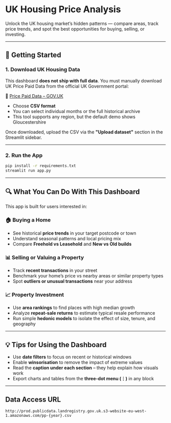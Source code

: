 # UK Housing Price Analysis
 
Unlock the UK housing market’s hidden patterns — compare areas, track price trends, and spot the best opportunities for buying, selling, or investing.

---

## 📂 Getting Started

### 1. Download UK Housing Data

This dashboard **does not ship with full data**. You must manually download UK Price Paid Data from the official UK Government portal:

📎 [Price Paid Data – GOV.UK](https://www.gov.uk/government/statistical-data-sets/price-paid-data-downloads)

* Choose **CSV format**
* You can select individual months or the full historical archive
* This tool supports any region, but the default demo shows Gloucestershire

Once downloaded, upload the CSV via the **"Upload dataset"** section in the Streamlit sidebar.

---

### 2. Run the App

```bash
pip install -r requirements.txt
streamlit run app.py
```

---

## 🔍 What You Can Do With This Dashboard

This app is built for users interested in:

### 🏠 **Buying a Home**

* See historical **price trends** in your target postcode or town
* Understand seasonal patterns and local pricing mix
* Compare **Freehold vs Leasehold** and **New vs Old builds**

### 📊 **Selling or Valuing a Property**

* Track **recent transactions** in your street
* Benchmark your home’s price vs nearby areas or similar property types
* Spot **outliers or unusual transactions** near your address

### 📈 **Property Investment**

* Use **area rankings** to find places with high median growth
* Analyze **repeat-sale returns** to estimate typical resale performance
* Run simple **hedonic models** to isolate the effect of size, tenure, and geography

---

## 💡 Tips for Using the Dashboard

* Use **date filters** to focus on recent or historical windows
* Enable **winsorisation** to remove the impact of extreme values
* Read the **caption under each section** – they help explain how visuals work
* Export charts and tables from the **three-dot menu (⋮)** in any block

---

## Data Access URL
```angular2html
http://prod.publicdata.landregistry.gov.uk.s3-website-eu-west-1.amazonaws.com/pp-{year}.csv
```